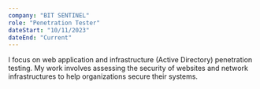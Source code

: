 ```yaml
---
company: "BIT SENTINEL"
role: "Penetration Tester"
dateStart: "10/11/2023"
dateEnd: "Current"
---
```


I focus on web application and infrastructure (Active Directory) penetration testing. My work involves assessing the security of websites and network infrastructures to help organizations secure their systems.